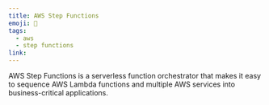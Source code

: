 ```yaml
---
title: AWS Step Functions
emoji: 📝
tags:
  - aws
  - step functions
link:
---
```


AWS Step Functions is a serverless function orchestrator that makes it easy to sequence AWS Lambda functions and multiple AWS services into business-critical applications.
